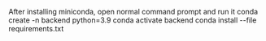 After installing miniconda, open normal command prompt and run it
conda create -n backend python=3.9
conda activate backend
conda install --file requirements.txt
